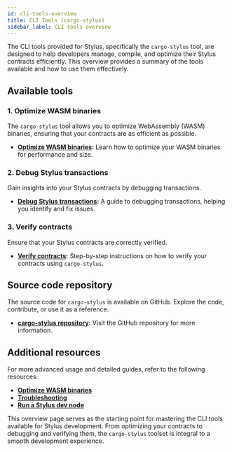 ```yaml
---
id: cli-tools-overview
title: CLI Tools (cargo-stylus)
sidebar_label: CLI tools overview
---
```


The CLI tools provided for Stylus, specifically the `cargo-stylus` tool, are designed to help developers manage, compile, and optimize their Stylus contracts efficiently. This overview provides a summary of the tools available and how to use them effectively.

## Available tools

### 1. Optimize WASM binaries

The `cargo-stylus` tool allows you to optimize WebAssembly (WASM) binaries, ensuring that your contracts are as efficient as possible.

- **[Optimize WASM binaries](https://docs.arbitrum.io/stylus/how-tos/optimizing-binaries):** Learn how to optimize your WASM binaries for performance and size.

### 2. Debug Stylus transactions

Gain insights into your Stylus contracts by debugging transactions.

- **[Debug Stylus transactions](https://docs.arbitrum.io/stylus/how-tos/debug-stylus-transactions):** A guide to debugging transactions, helping you identify and fix issues.

### 3. Verify contracts

Ensure that your Stylus contracts are correctly verified.

- **[Verify contracts](https://docs.arbitrum.io/stylus/how-tos/verify-contracts):** Step-by-step instructions on how to verify your contracts using `cargo-stylus`.

## Source code repository

The source code for `cargo-stylus` is available on GitHub. Explore the code, contribute, or use it as a reference.

- **[cargo-stylus repository](https://github.com/OffchainLabs/stylus):** Visit the GitHub repository for more information.

## Additional resources

For more advanced usage and detailed guides, refer to the following resources:

- **[Optimize WASM binaries](https://docs.arbitrum.io/stylus/how-tos/optimizing-binaries)**
- **[Troubleshooting](https://docs.arbitrum.io/stylus/troubleshooting-building-stylus)**
- **[Run a Stylus dev node](https://docs.arbitrum.io/run-arbitrum-node/run-local-dev-node)**

This overview page serves as the starting point for mastering the CLI tools available for Stylus development. From optimizing your contracts to debugging and verifying them, the `cargo-stylus` toolset is integral to a smooth development experience.
